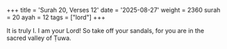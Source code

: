 +++
title = 'Surah 20, Verses 12'
date = '2025-08-27'
weight = 2360
surah = 20
ayah = 12
tags = ["lord"]
+++

It is truly I. I am your Lord! So take off your sandals, for you are in the sacred valley of Ṭuwa.